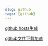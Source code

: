 ```yaml
---
slug: github
tags: [github]
---
```


[github hosts生成](https://githubhosts.linkedbus.com/)

[github文件下载加速](https://github-file-download-proxy.hacks.tools/)